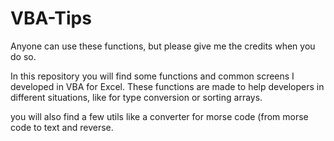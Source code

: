 # VBA-Tips

Anyone can use these functions, but please give me the credits when you do so.

In this repository you will find some functions and common screens I developed in VBA for Excel.
These functions are made to help developers in different situations, like for type conversion or sorting arrays.

you will also find a few utils like a converter for morse code (from morse code to text and reverse.
